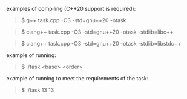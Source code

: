 examples of compiling (C++20 support is required):

> $ g++ task.cpp -O3 -std=gnu++20 -otask

> $ clang++ task.cpp -O3 -std=gnu++20 -otask -stdlib=libc++

> $ clang++ task.cpp -O3 -std=gnu++20 -otask -stdlib=libstdc++

example of running:

> $ ./task \<base\> \<order\>

example of running to meet the requirements of the task:

> $ ./task 13 13
